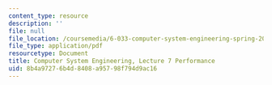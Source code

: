 ```yaml
---
content_type: resource
description: ''
file: null
file_location: /coursemedia/6-033-computer-system-engineering-spring-2018/8b4a97276b4d8408a95798f794d9ac16_MIT6_033S18lec7.pdf
file_type: application/pdf
resourcetype: Document
title: Computer System Engineering, Lecture 7 Performance
uid: 8b4a9727-6b4d-8408-a957-98f794d9ac16
---
```

